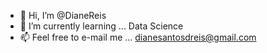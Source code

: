 - 👋 Hi, I’m @DianeReis
- 🌱 I’m currently learning ... Data Science
- 📫 Feel free to e-mail me ... dianesantosdreis@gmail.com

<!---
DianeReis/DianeReis is a ✨ special ✨ repository because its `README.md` (this file) appears on your GitHub profile.
You can click the Preview link to take a look at your changes.
--->

